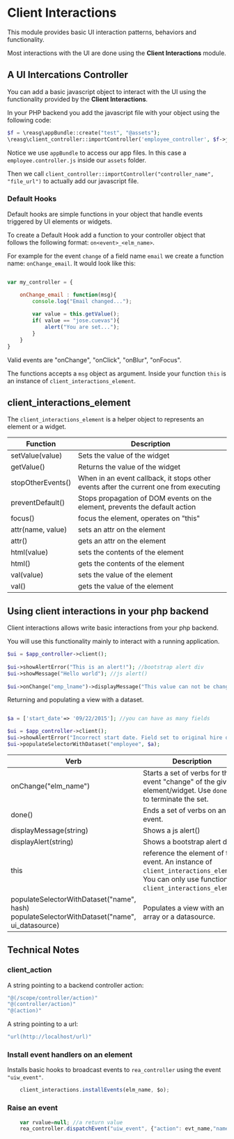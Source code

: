 # Client Interactions #

This module provides basic UI interaction patterns, behaviors and functionality.

Most interactions with the UI are done using the <b>Client Interactions</b> module.

## A UI Intercations Controller ##

You can add a basic javascript object to interact with the UI using the functionality provided by the <b>Client Interactions</b>.

In your PHP backend you add the javascript file with your object using the following code:

```php
$f = \reasg\appBundle::create("test", "@assets");
\reasg\client_controller::importController('employee_controller', $f->js->child('employee.controller.js')->url);		
```
Notice we use ```appBundle``` to access our app files. In this case a ```employee.controller.js``` inside our ```assets``` folder.

Then we call ```client_controller::importController("controller_name", "file_url")``` to actually add our javascript file.

### Default Hooks ###

Default hooks are simple functions in your object that handle events triggered by UI elements or widgets.

To create a Default Hook add a function to your controller object that follows the following format: ```on<event>_<elm_name>```.

For example for the event ```change``` of a field name ```email``` we create a function name: ```onChange_email```. It would look like this:

```js

var my_controller = {

	onChange_email : function(msg){
		console.log("Email changed...");
	
		var value = this.getValue();
		if( value == "jose.cuevas"){
			alert("You are set...");
		}
	}
}
```


Valid events are "onChange", "onClick", "onBlur", "onFocus".

The functions accepts a ```msg``` object as argument. Inside your function ```this``` is an instance of ```client_interactions_element```.


## client_interactions_element ##

The ```client_interactions_element``` is a helper object to represents an element or a widget.

| Function | Description |
| -------- | ----------- |
| setValue(value) | Sets the value of the widget |
| getValue() | Returns the value of the widget |
| stopOtherEvents() | When in an event callback, it stops other events after the current one from executing |
| preventDefault() | Stops propagation of DOM events on the element, prevents the default action |
| focus() | focus the element, operates on "this" |
| attr(name, value) | sets an attr on the element |
| attr() | gets an attr on the element |
| html(value) | sets the contents of the element |
| html() | gets the contents of the element |
| val(value) | sets the value of the element |
| val() | gets the value of the element |

## Using client interactions in your php backend ##

Client interactions allows write basic interactions from your php backend.

You will use this functionality mainly to interact with a running application.

```php
$ui = $app_controller->client();
		
$ui->showAlertError("This is an alert!"); //bootstrap alert div
$ui->showMessage("Hello world"); //js alert()
		
$ui->onChange("emp_lname")->displayMessage("This value can not be changed")->this->focus()->done();
```

Returning and populating a view with a dataset.
```php

$a = ['start_date'=> '09/22/2015']; //you can have as many fields

$ui = $app_controller->client();
$ui->showAlertError("Incorrect start date. Field set to original hire date.");
$ui->populateSelectorWithDataset("employee", $a);
```

| Verb | Description |
| ---- | ----------- |
| onChange("elm_name") | Starts a set of verbs for the event "change" of the given element/widget. Use ```done()``` to terminate the set. |
| done() | Ends a set of verbs on an event. |
| displayMessage(string) | Shows a js alert() |
| displayAlert(string) | Shows a bootstrap alert div |
| this | reference the element of this event. An instance of ```client_interactions_element```. You can only use functions of ```client_interactions_element```. |
| populateSelectorWithDataset("name", hash) populateSelectorWithDataset("name", ui_datasource) | Populates a view with an array or a datasource. |

## Technical Notes ##

### client_action ###

A string pointing to a backend controller action:
```js
"@(/scope/controller/action)"
"@(controller/action)"
"@(action)"
```
A string pointing to a url:
```js
"url(http://localhost/url)"
```

### Install event handlers on an element ###
Installs basic hooks to broadcast events to ```rea_controller``` using the event ```"uiw_event"```.
```js
	client_interactions.installEvents(elm_name, $o);
```

### Raise an event ###
```js
	var rvalue=null; //a return value
	rea_controller.dispatchEvent("uiw_event", {"action": evt_name,"name": elm_name, "event": e, "node": $o, "rvalue":rvalue} );
```

